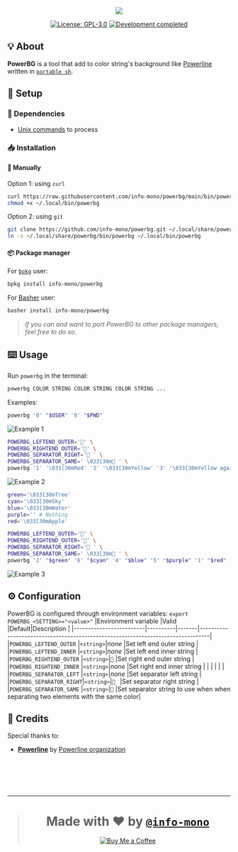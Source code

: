 <p align="center"><a href="https://github.com/info-mono/powerbg"><img src="https://user-images.githubusercontent.com/43980777/118600621-7135bc80-b7db-11eb-919d-0c2d07fa4a0e.png"></a></p>
<p align="center"><a href="https://github.com/info-mono/powerbg/blob/main/LICENSE"><img src="https://img.shields.io/github/license/info-mono/powerbg?labelColor=383838&color=585858&style=for-the-badge" alt="License: GPL-3.0"></a> <a href="https://gist.github.com/NNBnh/9ef453aba3efce26046e0d3119dab5a7#development-completed"><img src="https://img.shields.io/badge/development-completed-%23585858.svg?labelColor=383838&style=for-the-badge&logoColor=FFFFFF" alt="Development completed"></a></p>

## 💡 About
**PowerBG** is a tool that add to color string's background like [Powerline](https://github.com/powerline/powerline) written in [`portable sh`](https://github.com/dylanaraps/pure-sh-bible).

## 🚀 Setup
### 🧾 Dependencies
- [Unix commands](https://en.wikipedia.org/wiki/List_of_Unix_commands) to process

### 📥 Installation
#### 🔧 Manually
Option 1: using `curl`
```sh
curl https://raw.githubusercontent.com/info-mono/powerbg/main/bin/powerbg > ~/.local/bin/powerbg
chmod +x ~/.local/bin/powerbg
```

Option 2: using `git`
```sh
git clone https://github.com/info-mono/powerbg.git ~/.local/share/powerbg
ln -s ~/.local/share/powerbg/bin/powerbg ~/.local/bin/powerbg
```

#### 📦 Package manager
For [`bpkg`](https://github.com/bpkg/bpkg) user:
```sh
bpkg install info-mono/powerbg
```

For [Basher](https://github.com/bpkg/bpkg) user:
```sh
basher install info-mono/powerbg
```

> *If you can and want to port PowerBG to other package managers, feel free to do so.*

## ⌨️ Usage
Run `powerbg` in the terminal:
```sh
powerbg COLOR STRING COLOR STRING COLOR STRING ...
```

Examples:
```sh
powerbg '0' "$USER" '8' "$PWD"
```

![Example 1](https://user-images.githubusercontent.com/43980777/118599299-84478d00-b7d9-11eb-9195-1ccd8bb74358.png)

```sh
POWERBG_LEFTEND_OUTER='' \
POWERBG_RIGHTEND_OUTER='' \
POWERBG_SEPARATOR_RIGHT=' ' \
POWERBG_SEPARATOR_SAME=' \033[30m ' \
powerbg '1' '\033[30mRed' '3' '\033[30mYellow' '3' '\033[30mYellow again' '2' '\033[30mGreen' '6' '\033[30mCyan' '4' '\033[30mBlue' '5' '\033[30mPurple'
```

![Example 2](https://user-images.githubusercontent.com/43980777/118599338-90cbe580-b7d9-11eb-9c78-a7144352707b.png)

```sh
green='\033[30mTree'
cyan='\033[30mSky'
blue='\033[30mWater'
purple='' # Nothing
red='\033[30mApple'

POWERBG_LEFTEND_OUTER='' \
POWERBG_RIGHTEND_OUTER='' \
POWERBG_SEPARATOR_RIGHT=' ' \
POWERBG_SEPARATOR_SAME=' \033[30m ' \
powerbg '2' "$green" '6' "$cyan" '4' "$blue" '5' "$purple" '1' "$red"
```

![Example 3](https://user-images.githubusercontent.com/43980777/118599376-9b867a80-b7d9-11eb-9df4-e19b9a5b62e0.png)

## ⚙️ Configuration
PowerBG is configured through environment variables: `export POWERBG_<SETTING>="<value>"`
|Environment variable     |Valid     |Default|Description                                                                      |
|-------------------------|----------|-------|---------------------------------------------------------------------------------|
|`POWERBG_LEFTEND_OUTER`  |`<string>`|*none* |Set left end outer string                                                        |
|`POWERBG_LEFTEND_INNER`  |`<string>`|*none* |Set left end inner string                                                        |
|`POWERBG_RIGHTEND_OUTER` |`<string>`|``    |Set right end outer string                                                       |
|`POWERBG_RIGHTEND_INNER` |`<string>`|*none* |Set right end inner string                                                       |
|                         |          |       |                                                                                 |
|`POWERBG_SEPARATOR_LEFT` |`<string>`|*none* |Set separator left string                                                        |
|`POWERBG_SEPARATOR_RIGHT`|`<string>`|` `   |Set separator right string                                                       |
|`POWERBG_SEPARATOR_SAME` |`<string>`|``  |Set separator string to use when when separating two elements with the same color|

## 💌 Credits
Special thanks to:
- [**Powerline**](https://github.com/powerline/powerline) by [Powerline organization](https://github.com/orgs/powerline/people)

<br><br><br><br>

---

> <h1 align="center">Made with ❤️ by <a href="https://github.com/info-mono"><code>@info-mono</code></a></h1>
>
> <p align="center"><a href="https://www.buymeacoffee.com/nnbnh"><img src="https://img.shields.io/badge/buy_me_a_coffee%20-%23F7CA88.svg?logo=buy-me-a-coffee&logoColor=333333&style=for-the-badge" alt="Buy Me a Coffee"></a></p>

